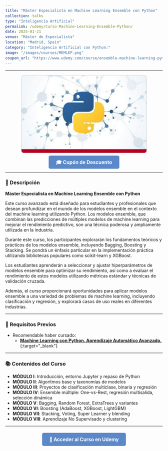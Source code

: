 ```yaml
---
title: "Máster Especialista en Machine Learning Ensemble con Python"
collection: talks
type: "Inteligencia Artificial"
permalink: /udemy/Curso-Machine-Learning-Ensemble-Python/
date: 2025-01-21
venue: "Máster de Especialista"
location: "Madrid, Spain"
category: "Inteligencia Artificial con Python:"
image: "/images/courses/MEMLEP.png"
coupon_url: "https://www.udemy.com/course/ensemble-machine-learning-python/?couponCode=MAR_2025"
---
```


<!-- ✅ Structured Data for SEO -->
<script type="application/ld+json">
{
  "@context": "https://schema.org",
  "@type": "Course",
  "name": "Máster Especialista en Machine Learning Ensemble con Python",
  "description": "Curso avanzado de modelos ensemblados en Machine Learning: Bagging, Boosting, Stacking y Super Learner con Python y Scikit-learn.",
  "provider": {
    "@type": "Organization",
    "name": "Udemy",
    "sameAs": "https://www.udemy.com"
  },
  "educationalCredentialAwarded": "Certificado de finalización",
  "inLanguage": "es",
  "url": "https://www.udemy.com/course/ensemble-machine-learning-python/?couponCode=MAR_2025",
  "image": "{{ site.url }}/images/courses/MEMLEP.png"
}
</script>

<style>
.boton-udemy {
  background-color: #5a88c9;
  color: white;
  padding: 0.75em 1.5em;
  text-decoration: none !important;
  font-weight: bold;
  border-radius: 5px;
  font-size: 1.1em;
  transition: background-color 0.3s ease;
}
.boton-udemy:hover {
  background-color: #4e7abf;
  text-decoration: none !important;
}
.page__taxonomy {
  display: none !important;
}
</style>

---

<div style="text-align: center;">
  <img src="/images/courses/MEMLEP.png" alt="Máster en Machine Learning Ensemble" width="400" style="border-radius: 8px; border: 1px solid #ccc; margin-bottom: 1rem;">
</div>

<div style="text-align: center; margin-bottom: 1rem;">
  <a href="https://www.udemy.com/course/ensemble-machine-learning-python/?couponCode=MAR_2025" target="_blank" class="boton-udemy">
    🎓 Cupón de Descuento
  </a>
</div>

---

### 📘 Descripción

**Máster Especialista en Machine Learning Ensemble con Python**  

Este curso avanzado está diseñado para estudiantes y profesionales que desean profundizar en el mundo de los modelos ensemble en el contexto del machine learning utilizando Python. Los modelos ensemble, que combinan las predicciones de múltiples modelos de machine learning para mejorar el rendimiento predictivo, son una técnica poderosa y ampliamente utilizada en la industria.

Durante este curso, los participantes explorarán los fundamentos teóricos y prácticos de los modelos ensemble, incluyendo Bagging, Boosting y Stacking. Se pondrá un énfasis particular en la implementación práctica utilizando bibliotecas populares como scikit-learn y XGBoost.

Los estudiantes aprenderán a seleccionar y ajustar hiperparámetros de modelos ensemble para optimizar su rendimiento, así como a evaluar el rendimiento de estos modelos utilizando métricas estándar y técnicas de validación cruzada.

Además, el curso proporcionará oportunidades para aplicar modelos ensemble a una variedad de problemas de machine learning, incluyendo clasificación y regresión, y explorará casos de uso reales en diferentes industrias.

---

### 🧠 Requisitos Previos

- Recomendable haber cursado:
  - [**Machine Learning con Python. Aprendizaje Automático Avanzado.**](https://www.udemy.com/course/machine-learning-con-python-aprendizaje-automatico-avanzado/?couponCode=MAR_2025){:target="_blank"}

---

### 📚 Contenidos del Curso

- **MÓDULO I**: Introducción, entorno Jupyter y repaso de Python  
- **MÓDULO II**: Algoritmos base y taxonomías de modelos  
- **MÓDULO III**: Proyectos de clasificación multiclase, binaria y regresión  
- **MÓDULO IV**: Ensemble múltiple: One-vs-Rest, regresión multisalida, selección dinámica  
- **MÓDULO V**: Bagging, Random Forest, ExtraTrees y variantes  
- **MÓDULO VI**: Boosting (AdaBoost, XGBoost, LightGBM)  
- **MÓDULO VII**: Stacking, Voting, Super Learner y blending  
- **MÓDULO VIII**: Aprendizaje No Supervisado y clustering

---

<div style="text-align: center; margin-top: 2rem;">
  <a href="https://www.udemy.com/course/ensemble-machine-learning-python/?couponCode=MAR_2025" target="_blank" class="boton-udemy">
    🚀 Acceder al Curso en Udemy
  </a>
</div>